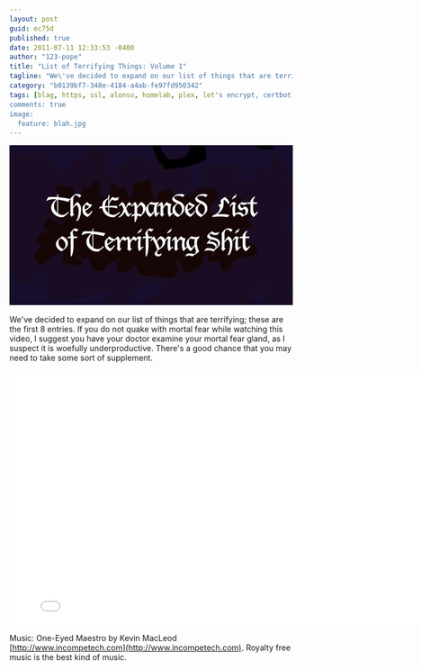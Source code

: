 ```yaml
---
layout: post
guid: ec75d
published: true
date: 2011-07-11 12:33:53 -0400
author: "123-pope"
title: "List of Terrifying Things: Volume 1"
tagline: "We\'ve decided to expand on our list of things that are terrifying; these are the first 8 entries. If you do not quake with mortal fear while watching this video, I suggest you have your doctor examine your mortal fear gland, as I suspect it is woefully underproductive. There\'s a good chance that you may need to take some sort of supplement."
category: "b0139bf7-348e-4184-a4ab-fe97fd950342"
tags: [blag, https, ssl, alonso, homelab, plex, let's encrypt, certbot]
comments: true
image:
  feature: blah.jpg
---
```


![](/assets/img/lol/listofterrifyingthings1.png)

We've decided to expand on our list of things that are terrifying; these are the first 8 entries. If you do not quake with mortal fear while watching this video, I suggest you have your doctor examine your mortal fear gland, as I suspect it is woefully underproductive. There's a good chance that you may need to take some sort of supplement.

<iframe width="800" height="450" src="//www.youtube.com/embed/PAahuymFQ7c" frameborder="0" allowfullscreen=""></iframe>

Music: One-Eyed Maestro by Kevin MacLeod [http://www.incompetech.com](http://www.incompetech.com). Royalty free music is the best kind of music.